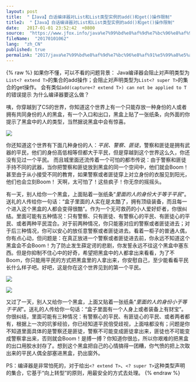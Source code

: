 ```yaml
---
layout: post
title:  "【Java】白话编译器对List和List类型实例的add()和get()操作限制"
title2:  "【Java】白话编译器对List和List类型实例的add()和get()操作限制"
date:   2017-01-01 23:52:42  +0800
source:  "https://www.jfox.info/java%e7%99%bd%e8%af%9d%e7%bc%96%e8%af%91%e5%99%a8%e5%af%b9listextendt%e5%92%8clistsupert%e7%b1%bb%e5%9e%8b%e5%ae%9e%e4%be%8b%e7%9a%84add%e5%92%8cget%e6%93%8d%e4%bd%9c%e9%99%90%e5%88%b6.html"
fileName:  "20170101062"
lang:  "zh_CN"
published: true
permalink: "2017/java%e7%99%bd%e8%af%9d%e7%bc%96%e8%af%91%e5%99%a8%e5%af%b9listextendt%e5%92%8clistsupert%e7%b1%bb%e5%9e%8b%e5%ae%9e%e4%be%8b%e7%9a%84add%e5%92%8cget%e6%93%8d%e4%bd%9c%e9%99%90%e5%88%b6.html"
---
```

{% raw %}
如果你不懂，可以不看的问题背景：
Java编译器会阻止对声明类型为`List<? extend T>`的集合的add操作；会阻止对声明类型为`List<? super T>`的集合的get操作。
会有类似`add(capture<? extend T>) can not be applied to T`的错误提示
为什么编译器要这么做？

咦，你穿越到了CS的世界，你知道这个世界上有一个只能存放一种身份的人或者拥有共同身份的人的黑盒，有一个入口和出口，黑盒上贴了一张纸条，向外面的你提示了黑盒中的人的类型，当然据说黑盒中会有惊喜。

![](b0a1dd5.png)

你还知道这个世界有下面几种身份的人：*平民、警察、匪徒*，警察和匪徒是拥有武器的平民，他们的身份高低相等但都大于平民，但是穿越到这个世界这么久，你还没有见过一个平民。
而且城里面还流传着一个可怕的都市传说：由于警察和匪徒手持不同的武器，当你把警察和匪徒放到黑盒的同一个空间中，他们就会Boom！甚至由于从小接受不同的教育，如果警察或者匪徒穿上对立身份的衣服见到阳光，他们也会立刻Boom！
天啊，太可怕了！这些疯子！你无奈的摇摇头。

有一天，别人给你一个黑盒，上面贴着一张纸条“*里面的人的身份大于等于平民*”。送礼的人传给你一句话：“盒子里面的人实在是太酷了，拥有顶级装备，而且每一个进入这个黑盒的人都会变得很酷”。作为一个无可救药的小人爱好虾者，你很纠结。里面可能有五种情况：只有警察、只有匪徒、有警察心的平民、有匪徒心的平民、或者两种平民混合。对于前两种情况，你只能塞对应的警察或者匪徒进去；对于后三种情况，你可以安心的放任意警察或者匪徒进去。看着一柜子的普通人偶，你有点心动，但问题是：在真正放进一个警察或者匪徒进去前，你永远不知道这个黑盒会不会Boom！为了防止发生薛定谔的悲剧，你发誓永远不往这个黑盒中塞东西。但是你抑制不住心中的好奇，希望把黑盒中的人都拿出来看看，为了不Boom，你只能用平民的方式把黑盒里的人拿出来，你安慰自己，至少能看看平民长什么样子吧。好吧，这是你在这个世界见到的第一个平民。

![](f0b1201.png)

![](3852439.png)

又过了一天，别人又给你一个黑盒，上面又贴着一张纸条“*里面的人的身份小于等于平民*”。送礼的人传给你一句话：“盒子里面有一个人身上或者装备上有财宝”。你很纠结，里面可能有三种情况：有警察心的平民、有匪徒心的平民、或者两者都有，根据上一次的坑爹经验，你已经知道平民倍受歧视，上面啥都没有；问题是你不知道里面具体的是警察还是匪徒，警察不可能变成匪徒拿出来，匪徒也不可能变成警察拿出来，否则就会Boom！是搏一搏？你知道你很怂，所以你艰难的把黑盒的出口用胶水封存了。想到这个黑盒把自己的心情搞得一团糟，你气愤的把上次取出来的平民人偶全部塞进黑盒，扔出窗外。

PS：编译器是非常怕死的，对于给出`<? extend T>`、`<? super T>`这种类型声明的集合，它基于“向上转型”的原则，用最安全的方式去处理。
{% endraw %}